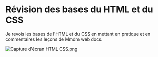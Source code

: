 # Révision des bases du HTML et du CSS

Je revois les bases de l'HTML et du CSS en mettant en pratique et en commentaires les leçons de Mmdm web docs. 

![Capture d'écran HTML CSS.png](/Images/Capture%20d'écran%20HTML%20CSS.png)